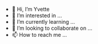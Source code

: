 - 👋 Hi, I’m Yvette 
- 👀 I’m interested in ...
- 🌱 I’m currently learning ...
- 💞️ I’m looking to collaborate on ...
- 📫 How to reach me ...

<!---
0ora/0ora is a ✨ special ✨ repository because its `README.md` (this file) appears on your GitHub profile.
You can click the Preview link to take a look at your changes.
--->
